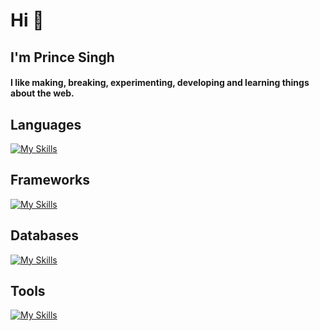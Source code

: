 <h1>Hi 👋</h1>
<h2>I'm Prince Singh</h2>

<h4 >
  I like making, breaking, experimenting, developing and learning things about
  the web.
</h4>

<!-- <h2>My GitHub Stats</h2>
<img src="https://github-readme-stats.vercel.app/api?username=prince-singh-05&show_icons=true&show=reviews,prs_merged,prs_merged_percentage&theme=dark" /> -->

<h2>Languages</h2>

[![My Skills](https://skillicons.dev/icons?i=ts,js,c++,bash,java)](https://skillicons.dev)

<h2>Frameworks</h2>
  
[![My Skills](https://skillicons.dev/icons?i=express,react,nextjs,tailwindcss)](https://skillicons.dev)

<h2>Databases</h2>
  
[![My Skills](https://skillicons.dev/icons?i=postgres,mongo,mysql)](https://skillicons.dev)

<h2>Tools</h2>
 
[![My Skills](https://skillicons.dev/icons?i=neovim,vim,git,docker,linux,githubactions)](https://skillicons.dev)
